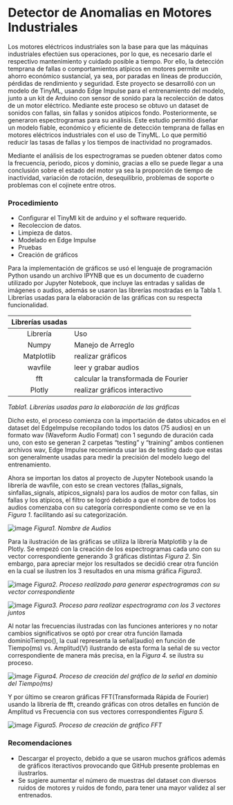 # Detector de Anomalias en Motores Industriales
Los motores eléctricos industriales son la base para que las máquinas industriales efectúen sus operaciones, por lo que, es necesario darle el respectivo mantenimiento y cuidado posible a tiempo. Por ello, la detección temprana de fallas o comportamientos atípicos en motores permite un ahorro económico sustancial, ya sea, por paradas en líneas de producción, pérdidas de rendimiento y seguridad. Este proyecto se desarrolló con un modelo de TinyML, usando Edge Impulse para el entrenamiento del modelo, junto a un kit de Arduino con sensor de sonido para la recolección de datos de un motor eléctrico. Mediante este proceso se obtuvo un dataset de sonidos con fallas, sin fallas y sonidos atípicos fondo. Posteriormente, se generaron espectrogramas para su análisis. Este estudio permitió diseñar un modelo fiable, económico y eficiente de detección temprana de fallas en motores eléctricos industriales con el uso de TinyML. Lo que permitió reducir las tasas de fallas y los tiempos de inactividad no programados.

Mediante el análisis de los espectrogramas se pueden obtener datos como la frecuencia, periodo, picos y dominio, gracias a ello se puede llegar a una conclusión sobre el estado del motor ya sea la proporción de tiempo de inactividad, variación de rotación, desequilibrio, problemas de soporte o problemas con el cojinete entre otros.

### Procedimiento
- Configurar el TinyMl kit de arduino y el software requerido.
- Recoleccion de datos.
- Limpieza de datos.
- Modelado en Edge Impulse
- Pruebas
- Creación de gráficos

Para la implementación de gráficos se usó el lenguaje de programación Python usando un archivo IPYNB que es un documento de cuaderno utilizado por Jupyter Notebook, que incluye las entradas y salidas de imágenes o audios, además se usaron las librerías mostradas en la Tabla 1. Librerías usadas para la elaboración de las gráficas con su respecta funcionalidad.

|                Librerías usadas             |                     |
| :----------------------------------------:  | :------------------ | 
| Librería                                    | Uso                 |
| Numpy                                       |	Manejo de Arreglo   |
| Matplotlib                                  | realizar gráficos   |
| wavfile                                     | leer y grabar audios|
| fft                                         | calcular la transformada de Fourier|
| Plotly                                      | realizar gráficos interactivo|

_Tabla1. Librerías usadas para la elaboración de las gráficas_

Dicho esto, el proceso comienza con la importación de datos ubicados en el dataset del EdgeImpulse recopilando todos los datos (75 audios) en un formato wav (Waveform Audio Format) con 1 segundo de duración cada uno, con esto se generan 2 carpetas “testing” y “training” ambos contienen archivos wav, Edge Impulse recomienda usar las de testing dado que estas son generalmente usadas para medir la precisión del modelo luego del entrenamiento.

Ahora se importan los datos al proyecto de Jupyter Notebook usando la librería de wavfile, con esto se crean vectores (fallas_signals, sinfallas_signals, atípicos_signals) para los audios de motor con fallas, sin fallas y los atípicos, el filtro se logró debido a que el nombre de todos los audios comenzaba con su categoría correspondiente como se ve en la _Figura 1_. facilitando así su categorización.

![image](https://user-images.githubusercontent.com/74307558/194596695-234a2fba-94b9-4b74-8e2a-31b27b4b5d0a.png)
_Figura1. Nombre de Audios_

Para la ilustración de las gráficas se utiliza la librería Matplotlib y la de Plotly. Se empezó con la creación de los espectrogramas cada uno con su vector correspondiente generando 3 gráficas distintas _Figura 2._ Sin embargo, para apreciar mejor los resultados se decidió crear otra función en la cual se ilustren los 3 resultados en una misma gráfica _Figura3_.

![image](https://user-images.githubusercontent.com/74307558/194596762-b47d0c32-b7fa-4a98-a48b-9ca5c13c09ff.png)
_Figura2. Proceso realizado para generar espectrogramas con su vector correspondiente_

![image](https://user-images.githubusercontent.com/74307558/194596830-873204f1-37c7-4ee4-96fa-3b3ee7d60a60.png)
_Figura3. Proceso para realizar espectrograma con los 3 vectores juntos_

Al notar las frecuencias ilustradas con las funciones anteriores y no notar cambios significativos se optó por crear otra función llamada dominioTiempo(), la cual representa la señal(audio) en función de Tiempo(ms) vs. Amplitud(V) ilustrando de esta forma la señal de su vector correspondiente de manera más precisa, en la _Figura 4._ se ilustra su proceso.

![image](https://user-images.githubusercontent.com/74307558/194596887-7b881726-82c5-4724-aa4f-8d91c1de7e91.png)
_Figura4. Proceso de creación del gráfico de la señal en dominio del Tiempo(ms)_

Y por último se crearon gráficas FFT(Transformada Rápida de Fourier) usando la librería de fft, creando gráficas con otros detalles en función de Amplitud vs Frecuencia con sus vectores correspondientes _Figura 5._

![image](https://user-images.githubusercontent.com/74307558/194597002-b77d531c-0542-487d-b7e3-392815fdba20.png)
_Figura5. Proceso de creación de gráfico FFT_


### Recomendaciones
- Descargar el proyecto, debido a que se usaron muchos gráficos además de gráficos iteractivos provocando que GitHub presente problemas en ilustrarlos.
- Se sugiere aumentar el número de muestras del dataset con diversos ruidos de motores y ruidos de fondo, para tener una mayor validez al ser entrenados.
